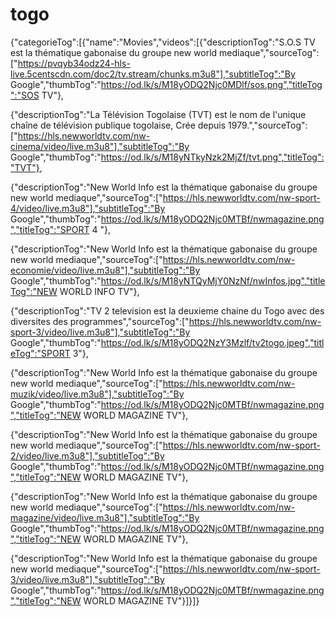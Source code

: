 # togo
{"categorieTog":[{"name":"Movies","videos":[{"descriptionTog":"S.O.S TV est la thématique gabonaise du groupe new world mediaque","sourceTog":["https://pvqyb34odz24-hls-live.5centscdn.com/doc2/tv.stream/chunks.m3u8"],"subtitleTog":"By Google","thumbTog":"https://od.lk/s/M18yODQ2Njc0MDlf/sos.png","titleTog":"SOS TV"},

{"descriptionTog":"La Télévision Togolaise (TVT) est le nom de l'unique chaîne de télévision publique togolaise, Crée depuis 1979.","sourceTog":["https://hls.newworldtv.com/nw-cinema/video/live.m3u8"],"subtitleTog":"By Google","thumbTog":"https://od.lk/s/M18yNTkyNzk2MjZf/tvt.png","titleTog":"TVT"},

{"descriptionTog":"New World Info est la thématique gabonaise du groupe new world mediaque","sourceTog":["https://hls.newworldtv.com/nw-sport-4/video/live.m3u8"],"subtitleTog":"By Google","thumbTog":"https://od.lk/s/M18yODQ2Njc0MTBf/nwmagazine.png","titleTog":"SPORT 4 "},

{"descriptionTog":"New World Info est la thématique gabonaise du groupe new world mediaque","sourceTog":["https://hls.newworldtv.com/nw-economie/video/live.m3u8"],"subtitleTog":"By Google","thumbTog":"https://od.lk/s/M18yNTQyMjY0NzNf/nwInfos.jpg","titleTog":"NEW WORLD INFO TV"},

{"descriptionTog":"TV 2 television est la deuxieme chaine du Togo avec des diversites des programmes","sourceTog":["https://hls.newworldtv.com/nw-sport-3/video/live.m3u8"],"subtitleTog":"By Google","thumbTog":"https://od.lk/s/M18yODQ2NzY3Mzlf/tv2togo.jpeg","titleTog":"SPORT 3"},



{"descriptionTog":"New World Info est la thématique gabonaise du groupe new world mediaque","sourceTog":["https://hls.newworldtv.com/nw-muzik/video/live.m3u8"],"subtitleTog":"By Google","thumbTog":"https://od.lk/s/M18yODQ2Njc0MTBf/nwmagazine.png","titleTog":"NEW WORLD MAGAZINE TV"},

{"descriptionTog":"New World Info est la thématique gabonaise du groupe new world mediaque","sourceTog":["https://hls.newworldtv.com/nw-sport-2/video/live.m3u8"],"subtitleTog":"By Google","thumbTog":"https://od.lk/s/M18yODQ2Njc0MTBf/nwmagazine.png","titleTog":"NEW WORLD MAGAZINE TV"},

{"descriptionTog":"New World Info est la thématique gabonaise du groupe new world mediaque","sourceTog":["https://hls.newworldtv.com/nw-magazine/video/live.m3u8"],"subtitleTog":"By Google","thumbTog":"https://od.lk/s/M18yODQ2Njc0MTBf/nwmagazine.png","titleTog":"NEW WORLD MAGAZINE TV"},

{"descriptionTog":"New World Info est la thématique gabonaise du groupe new world mediaque","sourceTog":["https://hls.newworldtv.com/nw-sport-3/video/live.m3u8"],"subtitleTog":"By Google","thumbTog":"https://od.lk/s/M18yODQ2Njc0MTBf/nwmagazine.png","titleTog":"NEW WORLD MAGAZINE TV"}]}]}
